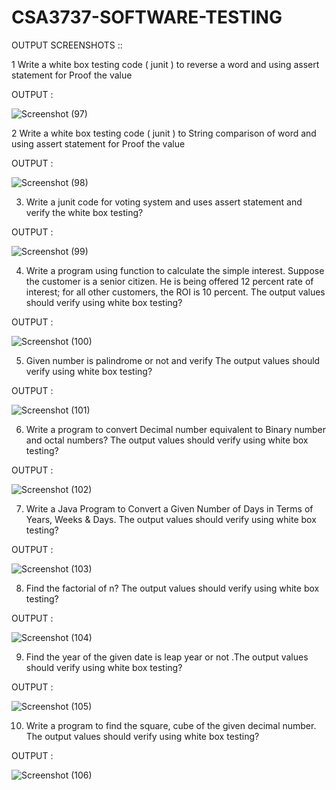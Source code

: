 # CSA3737-SOFTWARE-TESTING 

OUTPUT SCREENSHOTS ::

 1 Write a white box testing code ( junit ) to reverse a word and using assert statement for Proof the value 
 
OUTPUT :

![Screenshot (97)](https://github.com/Pradeep137655/CSA3737-SOFTWARE-TESTING/assets/112744426/d9b111f9-6d38-4c64-a78b-0778e256cb1d)

2 Write a white box testing code ( junit ) to String comparison of word and using assert statement for Proof the value

OUTPUT :

![Screenshot (98)](https://github.com/Pradeep137655/CSA3737-SOFTWARE-TESTING/assets/112744426/afbcafc2-4b7e-4454-a12a-90625eb5bc2c)

3. Write a junit code for voting system and uses assert statement and verify the white box testing?

OUTPUT :

![Screenshot (99)](https://github.com/Pradeep137655/CSA3737-SOFTWARE-TESTING/assets/112744426/4481a5dd-484e-4f74-a3f5-728412669daa)

4. Write a program using function to calculate the simple interest. Suppose the customer is a senior citizen. He is being offered 12 percent rate of interest; for all other customers, the ROI is 10 percent. The output values should verify using white box testing?

OUTPUT :

![Screenshot (100)](https://github.com/Pradeep137655/CSA3737-SOFTWARE-TESTING/assets/112744426/f13f1d84-8115-4229-ad8e-ea3197a28477)

5. Given number is palindrome or not and verify The output values should verify using white box testing?

OUTPUT :

![Screenshot (101)](https://github.com/Pradeep137655/CSA3737-SOFTWARE-TESTING/assets/112744426/b5d86186-602b-486e-bece-74bf456270f4)

6. Write a program to convert Decimal number equivalent to Binary number and octal numbers? The output values should verify using white box testing?

OUTPUT :

![Screenshot (102)](https://github.com/Pradeep137655/CSA3737-SOFTWARE-TESTING/assets/112744426/6bad67c1-f45b-4d9c-b8de-34077ca954f0)

7. Write a Java Program to Convert a Given Number of Days in Terms of Years, Weeks & Days. The output values should verify using white box testing?

OUTPUT :

![Screenshot (103)](https://github.com/Pradeep137655/CSA3737-SOFTWARE-TESTING/assets/112744426/5514a8ab-db03-40cc-9971-4adfb9c69931)

8. Find the factorial of n? The output values should verify using white box testing?

OUTPUT :

![Screenshot (104)](https://github.com/Pradeep137655/CSA3737-SOFTWARE-TESTING/assets/112744426/a0a9d92b-3721-420a-b42e-bafe0b6efd63)

9. Find the year of the given date is leap year or not .The output values should verify using white box testing?

OUTPUT :

![Screenshot (105)](https://github.com/Pradeep137655/CSA3737-SOFTWARE-TESTING/assets/112744426/472a7254-7d54-4e23-8036-9afffb8f3440)

10. Write a program to find the square, cube of the given decimal number. The output values should verify using white box testing?

OUTPUT :

![Screenshot (106)](https://github.com/Pradeep137655/CSA3737-SOFTWARE-TESTING/assets/112744426/486d9ce4-9d49-4149-aefe-088139e118de)
